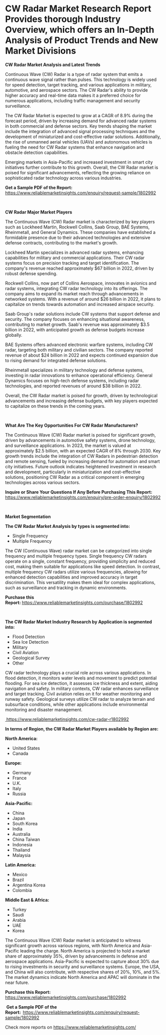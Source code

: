 <p><h1>CW Radar Market Research Report Provides thorough Industry Overview, which offers an In-Depth Analysis of Product Trends and New Market Divisions</h1></p><p><strong>CW Radar Market Analysis and Latest Trends</strong></p>
<p><p>Continuous Wave (CW) Radar is a type of radar system that emits a continuous wave signal rather than pulses. This technology is widely used for speed detection, target tracking, and various applications in military, automotive, and aerospace sectors. The CW Radar's ability to provide higher accuracy and real-time data makes it a preferred choice for numerous applications, including traffic management and security surveillance.</p><p>The CW Radar Market is expected to grow at a CAGR of 8.9% during the forecast period, driven by increasing demand for advanced radar systems in both commercial and defense sectors. Key trends shaping the market include the integration of advanced signal processing techniques and the development of miniaturized and cost-effective radar solutions. Additionally, the rise of unmanned aerial vehicles (UAVs) and autonomous vehicles is fueling the need for CW Radar systems that enhance navigation and obstacle detection capabilities.</p><p>Emerging markets in Asia-Pacific and increased investment in smart city initiatives further contribute to this growth. Overall, the CW Radar market is poised for significant advancements, reflecting the growing reliance on sophisticated radar technology across various industries.</p></p>
<p><strong>Get a Sample PDF of the Report:&nbsp;</strong> <a href="https://www.reliablemarketinsights.com/enquiry/request-sample/1802992?utm_campaign=2261&utm_medium=2&utm_source=Github&utm_content=ia&utm_term=11022025&utm_id=cw-radar">https://www.reliablemarketinsights.com/enquiry/request-sample/1802992</a></p>
<p>&nbsp;</p>
<p><strong>CW Radar Major Market Players</strong></p>
<p><p>The Continuous Wave (CW) Radar market is characterized by key players such as Lockheed Martin, Rockwell Collins, Saab Group, BAE Systems, Rheinmetall, and General Dynamics. These companies have established a formidable presence due to their advanced technologies and extensive defense contracts, contributing to the market's growth.</p><p>Lockheed Martin specializes in advanced radar systems, enhancing capabilities for military and commercial applications. Their CW radar systems focus on precision tracking and target identification. The company's revenue reached approximately $67 billion in 2022, driven by robust defense spending.</p><p>Rockwell Collins, now part of Collins Aerospace, innovates in avionics and radar systems, integrating CW radar technology into its offerings. The company aims to expand its market reach through advancements in networked systems. With a revenue of around $26 billion in 2022, it plans to capitalize on trends towards automation and increased airspace security.</p><p>Saab Group's radar solutions include CW systems that support defense and security. The company focuses on enhancing situational awareness, contributing to market growth. Saab's revenue was approximately $3.5 billion in 2022, with anticipated growth as defense budgets increase globally.</p><p>BAE Systems offers advanced electronic warfare systems, including CW radar, targeting both military and civilian sectors. The company reported revenue of about $24 billion in 2022 and expects continued expansion due to rising demand for integrated defense solutions.</p><p>Rheinmetall specializes in military technology and defense systems, investing in radar innovations to enhance operational efficiency. General Dynamics focuses on high-tech defense systems, including radar technologies, and reported revenues of around $38 billion in 2022. </p><p>Overall, the CW Radar market is poised for growth, driven by technological advancements and increasing defense budgets, with key players expected to capitalize on these trends in the coming years.</p></p>
<p>&nbsp;</p>
<p><strong>What Are The Key Opportunities For CW Radar Manufacturers?</strong></p>
<p><p>The Continuous Wave (CW) Radar market is poised for significant growth, driven by advancements in automotive safety systems, drone technology, and surveillance applications. In 2023, the market is valued at approximately $2.5 billion, with an expected CAGR of 8% through 2030. Key growth trends include the integration of CW Radars in pedestrian detection and remote sensing, fueled by increasing demand for automation and smart city initiatives. Future outlook indicates heightened investment in research and development, particularly in miniaturization and cost-effective solutions, positioning CW Radar as a critical component in emerging technologies across various sectors.</p></p>
<p><strong>Inquire or Share Your Questions If Any Before Purchasing This Report:</strong> <a href="https://www.reliablemarketinsights.com/enquiry/pre-order-enquiry/1802992?utm_campaign=2261&utm_medium=2&utm_source=Github&utm_content=ia&utm_term=11022025&utm_id=cw-radar">https://www.reliablemarketinsights.com/enquiry/pre-order-enquiry/1802992</a></p>
<p>&nbsp;</p>
<p><strong>Market Segmentation</strong></p>
<p><strong>The CW Radar Market Analysis by types is segmented into:</strong></p>
<p><ul><li>Single Frequency</li><li>Multiple Frequency</li></ul></p>
<p><p>The CW (Continuous Wave) radar market can be categorized into single frequency and multiple frequency types. Single frequency CW radars operate on a single, constant frequency, providing simplicity and reduced cost, making them suitable for applications like speed detection. In contrast, multiple frequency CW radars utilize various frequencies, allowing for enhanced detection capabilities and improved accuracy in target discrimination. This versatility makes them ideal for complex applications, such as surveillance and tracking in dynamic environments.</p></p>
<p><strong>Purchase this Report:&nbsp;</strong><a href="https://www.reliablemarketinsights.com/purchase/1802992?utm_campaign=2261&utm_medium=2&utm_source=Github&utm_content=ia&utm_term=11022025&utm_id=cw-radar">https://www.reliablemarketinsights.com/purchase/1802992</a></p>
<p>&nbsp;</p>
<p><strong>The CW Radar Market Industry Research by Application is segmented into:</strong></p>
<p><ul><li>Flood Detection</li><li>Sea Ice Detection</li><li>Military</li><li>Civil Aviation</li><li>Geological Survey</li><li>Other</li></ul></p>
<p><p>CW radar technology plays a crucial role across various applications. In flood detection, it monitors water levels and movement to predict potential flooding. For sea ice detection, it assesses ice thickness and extent, aiding navigation and safety. In military contexts, CW radar enhances surveillance and target tracking. Civil aviation relies on it for weather monitoring and runway safety. Geological surveys utilize CW radar to analyze terrain and subsurface conditions, while other applications include environmental monitoring and disaster management.</p></p>
<p><a href="https://www.reliablemarketinsights.com/cw-radar-r1802992?utm_campaign=2261&utm_medium=2&utm_source=Github&utm_content=ia&utm_term=11022025&utm_id=cw-radar">&nbsp;https://www.reliablemarketinsights.com/cw-radar-r1802992</a></p>
<p><strong>In terms of Region, the CW Radar Market Players available by Region are:</strong></p>
<p>
    <p> <strong> North America: </strong>
        <ul>
            <li>United States</li>
            <li>Canada</li>
        </ul>
        </p> 
    <p> <strong> Europe: </strong>
        <ul>
            <li>Germany</li>
            <li>France</li>
            <li>U.K.</li>
            <li>Italy</li>
            <li>Russia</li>
        </ul>
        </p> 
    <p> <strong> Asia-Pacific: </strong>
        <ul>
            <li>China</li>
            <li>Japan</li>
            <li>South Korea</li>
            <li>India</li>
            <li>Australia</li>
            <li>China Taiwan</li>
            <li>Indonesia</li>
            <li>Thailand</li>
            <li>Malaysia</li>
        </ul>
        </p> 
    <p> <strong> Latin America: </strong>
        <ul>
            <li>Mexico</li>
            <li>Brazil</li>
            <li>Argentina Korea</li>
            <li>Colombia</li>
        </ul>
        </p> 
    <p> <strong> Middle East & Africa: </strong>
        <ul>
            <li>Turkey</li>
            <li>Saudi</li>
            <li>Arabia</li>
            <li>UAE</li>
            <li>Korea</li>
        </ul>
    </p>
    </p>
<p><p>The Continuous Wave (CW) Radar market is anticipated to witness significant growth across various regions, with North America and Asia-Pacific leading the charge. North America is projected to hold a market share of approximately 35%, driven by advancements in defense and aerospace applications. Asia-Pacific is expected to capture about 30% due to rising investments in security and surveillance systems. Europe, the USA, and China will also contribute, with respective shares of 20%, 10%, and 5%. The market dynamics indicate North America and APAC will dominate in the near future.</p></p>
<p><strong>Purchase this Report: </strong><a href="https://www.reliablemarketinsights.com/purchase/1802992?utm_campaign=2261&utm_medium=2&utm_source=Github&utm_content=ia&utm_term=11022025&utm_id=cw-radar">https://www.reliablemarketinsights.com/purchase/1802992</a></p>
<p>&nbsp;<strong>Get a Sample PDF of the Report:&nbsp;&nbsp;</strong><a href="https://www.reliablemarketinsights.com/enquiry/request-sample/1802992?utm_campaign=2261&utm_medium=2&utm_source=Github&utm_content=ia&utm_term=11022025&utm_id=cw-radar">https://www.reliablemarketinsights.com/enquiry/request-sample/1802992</a></p>
<p><strong></strong></p>
<p>Check more reports on <a href="https://www.reliablemarketinsights.com/?utm_campaign=2261&utm_medium=2&utm_source=Github&utm_content=ia&utm_term=11022025&utm_id=cw-radar">https://www.reliablemarketinsights.com/</a></p>